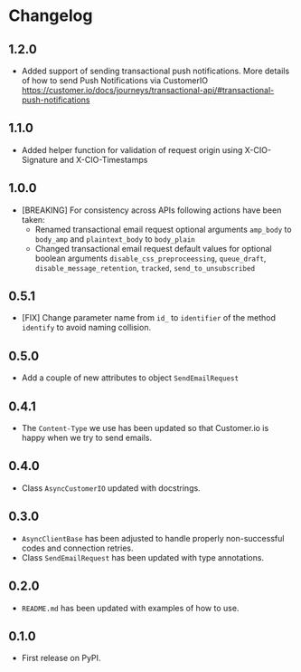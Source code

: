 # Changelog

## 1.2.0
- Added support of sending transactional push notifications. More details of how to send Push Notifications via CustomerIO https://customer.io/docs/journeys/transactional-api/#transactional-push-notifications

## 1.1.0
- Added helper function for validation of request origin using X-CIO-Signature and X-CIO-Timestamps

## 1.0.0

- [BREAKING] For consistency across APIs following actions have been taken:
  - Renamed transactional email request optional arguments ``amp_body`` to ``body_amp`` and ``plaintext_body`` to ``body_plain``
  - Changed transactional email request default values for optional boolean arguments ``disable_css_preproceessing``, ``queue_draft``, ``disable_message_retention``, ``tracked``, ``send_to_unsubscribed``

## 0.5.1

- [FIX] Change parameter name from ``id_`` to ``identifier`` of the method ``identify`` to avoid naming collision.

## 0.5.0

- Add a couple of new attributes to object ``SendEmailRequest``

## 0.4.1

- The ``Content-Type`` we use has been updated so that Customer.io is happy when we try to send emails.

## 0.4.0

- Class ``AsyncCustomerIO`` updated with docstrings.

## 0.3.0

- ``AsyncClientBase`` has been adjusted to handle properly non-successful codes and connection retries.
- Class ``SendEmailRequest`` has been updated with type annotations.

## 0.2.0

- `README.md` has been updated with examples of how to use.

## 0.1.0

- First release on PyPI.
